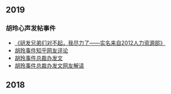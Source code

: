 
## 2019

### 胡玲心声发帖事件
* [《研发兄弟们对不起，我尽力了——实名来自2012人力资源部》](2019/研发兄弟们对不起，我尽力了.md)
* [胡玲事件知乎网友评论](https://www.zhihu.com/question/353381490)
* [胡玲事件总裁办发文](2019.huling/胡玲事件总裁办发文.md)
* [胡玲事件总裁办发文网友解读](2019.huling/总裁办发文解读.txt)



## 2018


